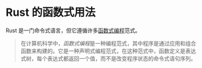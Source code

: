 # Rust 的函数式用法

Rust 是一门命令式语言，但它遵循许多[函数式编程](https://en.wikipedia.org/wiki/Functional_programming)范式。

> 在计算机科学中，*函数式编程*是一种编程范式，其中程序是通过应用和组合函数来构建的。它是一种声明式编程范式，在这种范式中，函数定义是表达式树，每个表达式都返回一个值，而不是改变程序状态的命令式语句序列。
